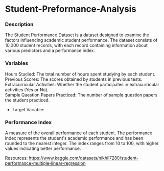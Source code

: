 # Student-Preformance-Analysis
### Description
The Student Performance Dataset is a dataset designed to examine the factors influencing academic student performance. The dataset consists of 10,000 student records, with each record containing information about various predictors and a performance index.

### Variables
Hours Studied: The total number of hours spent studying by each student.  
Previous Scores: The scores obtained by students in previous tests.  
Extracurricular Activities: Whether the student participates in extracurricular activities (Yes or No).  
Sample Question Papers Practiced: The number of sample question papers the student practiced.  
* Target Variable:  

### Performance Index  
A measure of the overall performance of each student. The performance index represents the student's academic performance and has been rounded to the nearest integer. The index ranges from 10 to 100, with higher values indicating better performance.

Resources: https://www.kaggle.com/datasets/nikhil7280/student-performance-multiple-linear-regression
